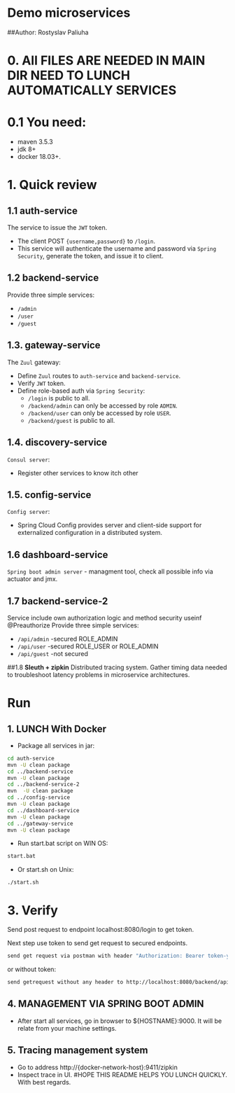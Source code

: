 # Demo microservices 
##Author: Rostyslav Paliuha

   
# 0. All FILES ARE NEEDED IN MAIN DIR NEED TO LUNCH AUTOMATICALLY SERVICES
# 0.1 You need:
 - maven 3.5.3
 - jdk 8+
 - docker 18.03+.

# 1. Quick review
## 1.1 **auth-service**
The service to issue the `JWT` token.
- The client POST `{username,password}` to `/login`.
- This service will authenticate the username and password via `Spring Security`,
  generate the token, and issue it to client.

## 1.2 **backend-service**
Provide three simple services:
- `/admin`
- `/user`
- `/guest`
 
## 1.3. **gateway-service**
The `Zuul` gateway:
- Define `Zuul` routes to `auth-service` and `backend-service`.
- Verify `JWT` token.
- Define role-based auth via `Spring Security`:
    - `/login` is public to all.
    - `/backend/admin` can only be accessed by role `ADMIN`.
    - `/backend/user` can only be accessed by role `USER`.
    - `/backend/guest` is public to all.
## 1.4. **discovery-service**
`Consul server`:
   - Register other services to know itch other
## 1.5. **config-service**
`Config server`:
   - Spring Cloud Config provides server and client-side support for externalized configuration in a distributed system.
## 1.6 **dashboard-service**
`Spring boot admin server` - managment tool, check all possible info via actuator and jmx.
## 1.7 **backend-service-2**
  Service include own authorization logic and method security useinf @Preauthorize
  Provide three simple services:
  - `/api/admin` -secured ROLE_ADMIN
  - `/api/user` -secured ROLE_USER or ROLE_ADMIN
  - `/api/guest` -not secured

##1.8 **Sleuth + zipkin**
  Distributed tracing system. Gather timing data needed to troubleshoot latency problems in microservice architectures. 

# Run 

## 1. LUNCH With Docker 
  - Package all services in jar:
  ```bash
  cd auth-service
  mvn -U clean package
  cd ../backend-service
  mvn -U clean package
  cd ../backend-service-2
  mvn  -U clean package
  cd ../config-service
  mvn -U clean package
  cd ../dashboard-service 
  mvn -U clean package
  cd ../gateway-service
  mvn -U clean package
  
  ```
  - Run start.bat script on WIN OS:
```bash
start.bat
```
  - Or start.sh on Unix:
  ```
./start.sh
```


# 3. Verify 
Send post request to endpoint localhost:8080/login to get token. 

Next step use token to send get request to secured endpoints.
```bash
send get request via postman with header "Authorization: Bearer token-you-got" http://localhost:8080/backend/api/user
```
or without token:
```bash
send getrequest without any header to http://localhost:8080/backend/api/guest
```

## 4. MANAGEMENT VIA SPRING BOOT ADMIN

  - After start all services, go in browser to ${HOSTNAME}:9000. It will be relate from your machine settings.
## 5. Tracing management system 
  - Go to address http://{docker-network-host}:9411/zipkin 
  - Inspect trace in UI.
#HOPE THIS README HELPS YOU LUNCH QUICKLY. With best regards.
